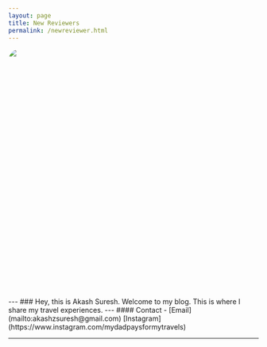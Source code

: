 ```yaml
---
layout: page
title: New Reviewers
permalink: /newreviewer.html
---
```




<html>
    <head>
        <style>
            .round {
                border-radius: 5%;
                overflow: hidden;
                width: 500px;
                height: 500px;
            }
            .round img {
                display: block;
            min-width: 100%;
            min-height: 100%;
            }
        </style>
    </head>
    <body>
        <div style="float:top;">
            <div class="round">
                <img src="{{ site.url }}/images/me.jpg" />
            </div>
        </div>
    </body>
</html>
---
### Hey, this is Akash Suresh. Welcome to my blog. This is where I share my travel experiences. 
---
#### Contact - [Email](mailto:akashzsuresh@gmail.com) [Instagram](https://www.instagram.com/mydadpaysformytravels)

---